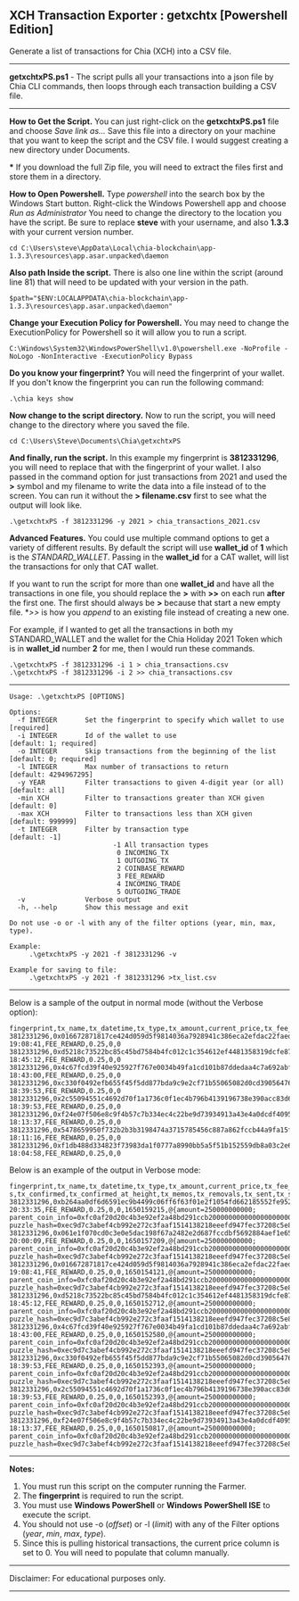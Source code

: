 ## XCH Transaction Exporter : getxchtx [Powershell Edition]

Generate a list of transactions for Chia (XCH) into a CSV file.

---

**getxchtxPS.ps1** - The script pulls all your transactions into a json file by Chia CLI commands, then loops through each transaction building a CSV file. 

---

**How to Get the Script.**
You can just right-click on the **getxchtxPS.ps1** file and choose _Save link as..._ Save this file into a directory on your machine that you want to keep the script and the CSV file. I would suggest creating a new directory under Documents. 

**\*** If you download the full Zip file, you will need to extract the files first and store them in a directory.


**How to Open Powershell.**
Type _powershell_ into the search box by the Windows Start button.
Right-click the Windows Powershell app and choose _Run as Administrator_
You need to change the directory to the location you have the script. Be sure to replace **steve** with your username, and also **1.3.3** with your current version number.

```
cd C:\Users\steve\AppData\Local\chia-blockchain\app-1.3.3\resources\app.asar.unpacked\daemon
```

**Also path Inside the script.** There is also one line within the script (around line 81) that will need to be updated with your version in the path.
```
$path="$ENV:LOCALAPPDATA\chia-blockchain\app-1.3.3\resources\app.asar.unpacked\daemon"
```

**Change your Execution Policy for Powershell.** You may need to change the ExecutionPolicy for Powershell so it will allow you to run a script.

```
C:\Windows\System32\WindowsPowerShell\v1.0\powershell.exe -NoProfile -NoLogo -NonInteractive -ExecutionPolicy Bypass
```

**Do you know your fingerprint?**
You will need the fingerprint of your wallet. If you don't know the fingerprint you can run the following command:

```
.\chia keys show
```
**Now change to the script directory.**
Now to run the script, you will need change to the directory where you saved the file.

```
cd C:\Users\Steve\Documents\Chia\getxchtxPS
```

**And finally, run the script.**
In this example my fingerprint is **3812331296**, you will need to replace that with the fingerprint of your wallet. I also passed in the command option for just transactions from 2021 and used the **>** symbol and my filename to write the data into a file instead of to the screen. You can run it without the **> filename.csv** first to see what the output will look like.

```
.\getxchtxPS -f 3812331296 -y 2021 > chia_transactions_2021.csv
```

**Advanced Features.**
You could use multiple command options to get a variety of different results. By default the script will use **wallet_id** of **1** which is the _STANDARD\_WALLET_. Passing in the **wallet_id** for a CAT wallet, will list the transactions for only that CAT wallet.

If you want to run the script for more than one **wallet_id** and have all the transactions in one file, you should replace the **>** with **>>** on each run **after** the first one. The first should always be **>** because that start a new empty file. **>>* is how you _append_ to an existing file instead of creating a new one.

For example, if I wanted to get all the transactions in both my STANDARD_WALLET and the wallet for the Chia Holiday 2021 Token which is in **wallet_id** number **2** for me, then I would run these commands.

```
.\getxchtxPS -f 3812331296 -i 1 > chia_transactions.csv
.\getxchtxPS -f 3812331296 -i 2 >> chia_transactions.csv
```

---

```
Usage: .\getxchtxPS [OPTIONS]

Options:
  -f INTEGER       Set the fingerprint to specify which wallet to use  [required]
  -i INTEGER       Id of the wallet to use                             [default: 1; required]
  -o INTEGER       Skip transactions from the beginning of the list    [default: 0; required]
  -l INTEGER       Max number of transactions to return                [default: 4294967295]
  -y YEAR          Filter transactions to given 4-digit year (or all)  [default: all]
  -min XCH         Filter to transactions greater than XCH given       [default: 0]
  -max XCH         Filter to transactions less than XCH given          [default: 999999]
  -t INTEGER       Filter by transaction type                          [default: -1]
                          -1 All transaction types
                           0 INCOMING_TX
                           1 OUTGOING_TX
                           2 COINBASE_REWARD
                           3 FEE_REWARD
                           4 INCOMING_TRADE
                           5 OUTGOING_TRADE
  -v               Verbose output
  -h, --help       Show this message and exit

Do not use -o or -l with any of the filter options (year, min, max, type).

Example:
     .\getxchtxPS -y 2021 -f 3812331296 -v

Example for saving to file:
     .\getxchtxPS -y 2021 -f 3812331296 >tx_list.csv

```

---

Below is a sample of the output in normal mode (without the Verbose option):

```
fingerprint,tx_name,tx_datetime,tx_type,tx_amount,current_price,tx_fee_amount
3812331296,0x016672871817ce424d059d5f9814036a7928941c386eca2efdac22faed39f40f,04/16/2022 19:08:41,FEE_REWARD,0.25,0,0
3812331296,0xd5218c73522bc85c45bd7584b4fc012c1c354612ef4481358319dcfe871f89c8,04/16/2022 18:45:12,FEE_REWARD,0.25,0,0
3812331296,0x4c67fcd39f40e925927f767e0034b49fa1cd101b87ddedaa4c7a692abf636211,04/16/2022 18:43:00,FEE_REWARD,0.25,0,0
3812331296,0xc330f0492efb655f45f5dd877bda9c9e2cf71b55065082d0cd39056476dd45c0,04/16/2022 18:39:53,FEE_REWARD,0.25,0,0
3812331296,0x2c55094551c4692d70f1a1736c0f1ec4b796b4139196738e390acc83d644f501,04/16/2022 18:39:53,FEE_REWARD,0.25,0,0
3812331296,0xf24e07f506e8c9f4b57c7b334ec4c22be9d73934913a43e4a0dcdf409525988c,04/16/2022 18:13:37,FEE_REWARD,0.25,0,0
3812331296,0x5478659950f732b2b3b3198474a3715785456c887a862fccb44a9fa15f4b593b,04/16/2022 18:11:16,FEE_REWARD,0.25,0,0
3812331296,0xf1db488d334823f73983da1f0777a8990bb5a5f51b152559db8a03c2e6ec4f65,04/16/2022 18:04:58,FEE_REWARD,0.25,0,0
```

Below is an example of the output in Verbose mode:

```
fingerprint,tx_name,tx_datetime,tx_type,tx_amount,current_price,tx_fee_amount,tx_created_at_time,tx_addition
s,tx_confirmed,tx_confirmed_at_height,tx_memos,tx_removals,tx_sent,tx_sent_to,tx_spend_bundle,tx_to_address,tx_to_puzzle_hash,tx_trade_id,tx_wallet_id
3812331296,0xb264aa0df6d6591ec9b4499c06ff6f63f01e2f1054fd662185552fe952627a95,04/16/2022 20:33:35,FEE_REWARD,0.25,0,0,1650159215,@{amount=250000000000; parent_coin_info=0xfc0af20d20c4b3e92ef2a48bd291ccb2000000000000000000000000000ce59a; puzzle_hash=0xec9d7c3abef4cb992e272c3faaf1514138218eeefd947fec37208c5e810d85b2},True,845215,,,0,,none,,0xec9d7c3abef4cb992e272c3faaf1514138218eeefd947fec37208c5e810d85b2,none,1
3812331296,0x061e1f070cd0c3e0e5dac198f67a2482e2d687fccdbf5692884aef1e658d759e,04/16/2022 20:00:09,FEE_REWARD,0.25,0,0,1650157209,@{amount=250000000000; parent_coin_info=0xfc0af20d20c4b3e92ef2a48bd291ccb2000000000000000000000000000ce536; puzzle_hash=0xec9d7c3abef4cb992e272c3faaf1514138218eeefd947fec37208c5e810d85b2},True,845115,,,0,,none,,0xec9d7c3abef4cb992e272c3faaf1514138218eeefd947fec37208c5e810d85b2,none,1
3812331296,0x016672871817ce424d059d5f9814036a7928941c386eca2efdac22faed39f40f,04/16/2022 19:08:41,FEE_REWARD,0.25,0,0,1650154121,@{amount=250000000000; parent_coin_info=0xfc0af20d20c4b3e92ef2a48bd291ccb2000000000000000000000000000ce497; puzzle_hash=0xec9d7c3abef4cb992e272c3faaf1514138218eeefd947fec37208c5e810d85b2},True,844952,,,0,,none,,0xec9d7c3abef4cb992e272c3faaf1514138218eeefd947fec37208c5e810d85b2,none,1
3812331296,0xd5218c73522bc85c45bd7584b4fc012c1c354612ef4481358319dcfe871f89c8,04/16/2022 18:45:12,FEE_REWARD,0.25,0,0,1650152712,@{amount=250000000000; parent_coin_info=0xfc0af20d20c4b3e92ef2a48bd291ccb2000000000000000000000000000ce459; puzzle_hash=0xec9d7c3abef4cb992e272c3faaf1514138218eeefd947fec37208c5e810d85b2},True,844892,,,0,,none,,0xec9d7c3abef4cb992e272c3faaf1514138218eeefd947fec37208c5e810d85b2,none,1
3812331296,0x4c67fcd39f40e925927f767e0034b49fa1cd101b87ddedaa4c7a692abf636211,04/16/2022 18:43:00,FEE_REWARD,0.25,0,0,1650152580,@{amount=250000000000; parent_coin_info=0xfc0af20d20c4b3e92ef2a48bd291ccb2000000000000000000000000000ce458; puzzle_hash=0xec9d7c3abef4cb992e272c3faaf1514138218eeefd947fec37208c5e810d85b2},True,844890,,,0,,none,,0xec9d7c3abef4cb992e272c3faaf1514138218eeefd947fec37208c5e810d85b2,none,1
3812331296,0xc330f0492efb655f45f5dd877bda9c9e2cf71b55065082d0cd39056476dd45c0,04/16/2022 18:39:53,FEE_REWARD,0.25,0,0,1650152393,@{amount=250000000000; parent_coin_info=0xfc0af20d20c4b3e92ef2a48bd291ccb2000000000000000000000000000ce44e; puzzle_hash=0xec9d7c3abef4cb992e272c3faaf1514138218eeefd947fec37208c5e810d85b2},True,844882,,,0,,none,,0xec9d7c3abef4cb992e272c3faaf1514138218eeefd947fec37208c5e810d85b2,none,1
3812331296,0x2c55094551c4692d70f1a1736c0f1ec4b796b4139196738e390acc83d644f501,04/16/2022 18:39:53,FEE_REWARD,0.25,0,0,1650152393,@{amount=250000000000; parent_coin_info=0xfc0af20d20c4b3e92ef2a48bd291ccb2000000000000000000000000000ce44d; puzzle_hash=0xec9d7c3abef4cb992e272c3faaf1514138218eeefd947fec37208c5e810d85b2},True,844882,,,0,,none,,0xec9d7c3abef4cb992e272c3faaf1514138218eeefd947fec37208c5e810d85b2,none,1
3812331296,0xf24e07f506e8c9f4b57c7b334ec4c22be9d73934913a43e4a0dcdf409525988c,04/16/2022 18:13:37,FEE_REWARD,0.25,0,0,1650150817,@{amount=250000000000; parent_coin_info=0xfc0af20d20c4b3e92ef2a48bd291ccb2000000000000000000000000000ce403; puzzle_hash=0xec9d7c3abef4cb992e272c3faaf1514138218eeefd947fec37208c5e810d85b2},True,844807,,,0,,none,,0xec9d7c3abef4cb992e272c3faaf1514138218eeefd947fec37208c5e810d85b2,none,1
```

---

**Notes:**
1. You must run this script on the computer running the Farmer.
2. The **fingerprint** is required to run the script.
3. You must use **Windows PowerShell** or **Windows PowerShell ISE** to execute the script.
4. You should not use -o (_offset_) or -l (_limit_) with any of the Filter options (_year_, _min_, _max_, _type_).
5. Since this is pulling historical transactions, the current price column is set to 0. You will need to populate that column manually.

---
Disclaimer: For educational purposes only.

---
